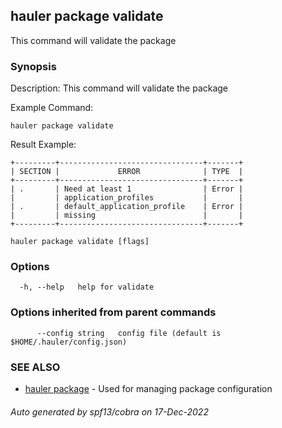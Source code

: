 ## hauler package validate

This command will validate the package

### Synopsis


Description:
This command will validate the package

Example Command:
```
hauler package validate
```

Result Example:
```
+---------+--------------------------------+-------+
| SECTION |             ERROR              | TYPE  |
+---------+--------------------------------+-------+
| .       | Need at least 1                | Error |
|         | application_profiles           |       |
| .       | default_application_profile    | Error |
|         | missing                        |       |
+---------+--------------------------------+-------+
```
		

```
hauler package validate [flags]
```

### Options

```
  -h, --help   help for validate
```

### Options inherited from parent commands

```
      --config string   config file (default is $HOME/.hauler/config.json)
```

### SEE ALSO

* [hauler package](hauler_package.md)	 - Used for managing package configuration

###### Auto generated by spf13/cobra on 17-Dec-2022
